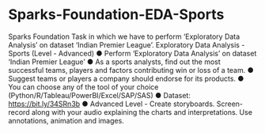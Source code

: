 # Sparks-Foundation-EDA-Sports
Sparks Foundation Task in which we have to perform ‘Exploratory Data Analysis’ on dataset ‘Indian Premier League’.
Exploratory Data Analysis - Sports
(Level - Advanced)
● Perform ‘Exploratory Data Analysis’ on dataset ‘Indian Premier League’
● As a sports analysts, find out the most successful teams, players and factors
contributing win or loss of a team.
● Suggest teams or players a company should endorse for its products.
● You can choose any of the tool of your choice
(Python/R/Tableau/PowerBI/Excel/SAP/SAS)
● Dataset: https://bit.ly/34SRn3b
● Advanced Level - Create storyboards. Screen-record along with your audio
explaining the charts and interpretations. Use annotations, animation and
images.
